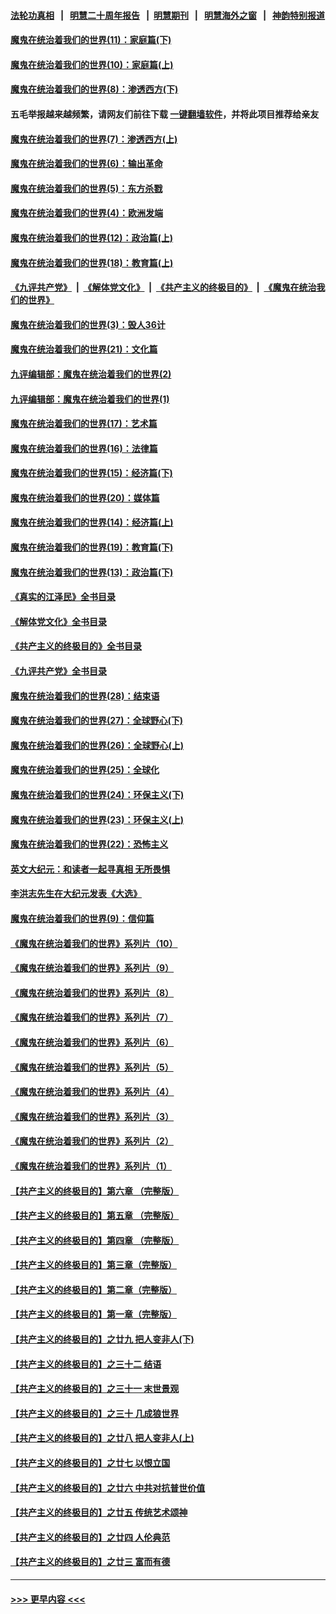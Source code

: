 #### [法轮功真相](https://github.com/gfw-breaker/truth/blob/master/README.md?t=0) &nbsp;&nbsp;|&nbsp;&nbsp; [明慧二十周年报告](https://github.com/gfw-breaker/mh-reports/blob/master/README.md?t=0) &nbsp;&nbsp;|&nbsp;&nbsp;[明慧期刊](https://github.com/gfw-breaker/mh-qikan) &nbsp;&nbsp;|&nbsp;&nbsp; [明慧海外之窗](https://github.com/gfw-breaker/mh-news/blob/master/README.md?t=0) &nbsp;&nbsp;|&nbsp;&nbsp; [神韵特别报道](https://github.com/gfw-breaker/mh-news/blob/master/shenyun.md?t=0)
#### [魔鬼在统治着我们的世界(11)：家庭篇(下)](../pages/nsc422/n10440961.md?t=11252301) 
#### [魔鬼在统治着我们的世界(10)：家庭篇(上)](../pages/nsc422/n10435448.md?t=11252301) 
#### [魔鬼在统治着我们的世界(8)：渗透西方(下)](../pages/nsc422/n10429603.md?t=11252301) 
#### 五毛举报越来越频繁，请网友们前往下载 [一键翻墙软件](https://github.com/gfw-breaker/ssr-accounts)，并将此项目推荐给亲友
#### [魔鬼在统治着我们的世界(7)：渗透西方(上)](../pages/nsc422/n10426013.md?t=11252301) 
#### [魔鬼在统治着我们的世界(6)：输出革命](../pages/nsc422/n10421536.md?t=11252301) 
#### [魔鬼在统治着我们的世界(5)：东方杀戮](../pages/nsc422/n10417707.md?t=11252301) 
#### [魔鬼在统治着我们的世界(4)：欧洲发端](../pages/nsc422/n10414890.md?t=11252301) 
#### [魔鬼在统治着我们的世界(12)：政治篇(上)](../pages/nsc422/n10444576.md?t=11252301) 
#### [魔鬼在统治着我们的世界(18)：教育篇(上)](../pages/nsc422/n10526970.md?t=11252301) 
#### [《九评共产党》](https://github.com/begood0513/9ping.md/blob/master/README.md) &nbsp;|&nbsp; [《解体党文化》](../../../../jtdwh.md/blob/master/README.md)  &nbsp;|&nbsp; [《共产主义的终极目的》](../../../../gczydzjmd.md/blob/master/README.md) &nbsp;|&nbsp; [《魔鬼在统治我们的世界》](../../../../mgztzwmdsj.md/blob/master/README.md) 
#### [魔鬼在统治着我们的世界(3)：毁人36计](../pages/nsc422/n10411583.md?t=11252301) 
#### [魔鬼在统治着我们的世界(21)：文化篇](../pages/nsc422/n10597706.md?t=11252301) 
#### [九评编辑部：魔鬼在统治着我们的世界(2)](../pages/nsc422/n10410036.md?t=11252301) 
#### [九评编辑部：魔鬼在统治着我们的世界(1)](../pages/nsc422/n10406825.md?t=11252301) 
#### [魔鬼在统治着我们的世界(17)：艺术篇](../pages/nsc422/n10499093.md?t=11252301) 
#### [魔鬼在统治着我们的世界(16)：法律篇](../pages/nsc422/n10485969.md?t=11252301) 
#### [魔鬼在统治着我们的世界(15)：经济篇(下)](../pages/nsc422/n10469975.md?t=11252301) 
#### [魔鬼在统治着我们的世界(20)：媒体篇](../pages/nsc422/n10586579.md?t=11252301) 
#### [魔鬼在统治着我们的世界(14)：经济篇(上)](../pages/nsc422/n10457370.md?t=11252301) 
#### [魔鬼在统治着我们的世界(19)：教育篇(下)](../pages/nsc422/n10564808.md?t=11252301) 
#### [魔鬼在统治着我们的世界(13)：政治篇(下)](../pages/nsc422/n10448270.md?t=11252301) 
#### [《真实的江泽民》全书目录](../pages/nsc422/n13721399.md?t=11252301) 
#### [《解体党文化》全书目录](../pages/nsc422/n13721157.md?t=11252301) 
#### [《共产主义的终极目的》全书目录](../pages/nsc422/n13721048.md?t=11252301) 
#### [《九评共产党》全书目录](../pages/nsc422/n13708085.md?t=11252301) 
#### [魔鬼在统治着我们的世界(28)：结束语](../pages/nsc422/n10936246.md?t=11252301) 
#### [魔鬼在统治着我们的世界(27)：全球野心(下)](../pages/nsc422/n10928319.md?t=11252301) 
#### [魔鬼在统治着我们的世界(26)：全球野心(上)](../pages/nsc422/n10900318.md?t=11252301) 
#### [魔鬼在统治着我们的世界(25)：全球化](../pages/nsc422/n10788205.md?t=11252301) 
#### [魔鬼在统治着我们的世界(24)：环保主义(下)](../pages/nsc422/n10695307.md?t=11252301) 
#### [魔鬼在统治着我们的世界(23)：环保主义(上)](../pages/nsc422/n10688613.md?t=11252301) 
#### [魔鬼在统治着我们的世界(22)：恐怖主义](../pages/nsc422/n10614727.md?t=11252301) 
#### [英文大纪元：和读者一起寻真相 无所畏惧](../pages/nsc422/n12542027.md?t=11252301) 
#### [李洪志先生在大纪元发表《大选》](../pages/nsc422/n12534746.md?t=11252301) 
#### [魔鬼在统治着我们的世界(9)：信仰篇](../pages/nsc422/n10432159.md?t=11252301) 
#### [《魔鬼在统治着我们的世界》系列片（10）](../pages/nsc422/n12292670.md?t=11252301) 
#### [《魔鬼在统治着我们的世界》系列片（9）](../pages/nsc422/n12290859.md?t=11252301) 
#### [《魔鬼在统治着我们的世界》系列片（8）](../pages/nsc422/n12287445.md?t=11252301) 
#### [《魔鬼在统治着我们的世界》系列片（7）](../pages/nsc422/n12283425.md?t=11252301) 
#### [《魔鬼在统治着我们的世界》系列片（6）](../pages/nsc422/n12282314.md?t=11252301) 
#### [《魔鬼在统治着我们的世界》系列片（5）](../pages/nsc422/n12281419.md?t=11252301) 
#### [《魔鬼在统治着我们的世界》系列片（4）](../pages/nsc422/n12274024.md?t=11252301) 
#### [《魔鬼在统治着我们的世界》系列片（3）](../pages/nsc422/n12271322.md?t=11252301) 
#### [《魔鬼在统治着我们的世界》系列片（2）](../pages/nsc422/n12269049.md?t=11252301) 
#### [《魔鬼在统治着我们的世界》系列片（1）](../pages/nsc422/n12267575.md?t=11252301) 
#### [【共产主义的终极目的】第六章 （完整版）](../pages/nsc422/n11428913.md?t=11252301) 
#### [【共产主义的终极目的】第五章 （完整版）](../pages/nsc422/n11428912.md?t=11252301) 
#### [【共产主义的终极目的】第四章 （完整版）](../pages/nsc422/n11428907.md?t=11252301) 
#### [【共产主义的终极目的】第三章（完整版）](../pages/nsc422/n11428848.md?t=11252301) 
#### [【共产主义的终极目的】第二章（完整版）](../pages/nsc422/n11428831.md?t=11252301) 
#### [【共产主义的终极目的】第一章（完整版）](../pages/nsc422/n11417651.md?t=11252301) 
#### [【共产主义的终极目的】之廿九 把人变非人(下)](../pages/nsc422/n11344140.md?t=11252301) 
#### [【共产主义的终极目的】之三十二 结语](../pages/nsc422/n11360535.md?t=11252301) 
#### [【共产主义的终极目的】之三十一 末世景观](../pages/nsc422/n11351129.md?t=11252301) 
#### [【共产主义的终极目的】之三十 几成狼世界](../pages/nsc422/n11348280.md?t=11252301) 
#### [【共产主义的终极目的】之廿八 把人变非人(上)](../pages/nsc422/n11340492.md?t=11252301) 
#### [【共产主义的终极目的】之廿七 以恨立国](../pages/nsc422/n11336944.md?t=11252301) 
#### [【共产主义的终极目的】之廿六 中共对抗普世价值](../pages/nsc422/n11324785.md?t=11252301) 
#### [【共产主义的终极目的】之廿五 传统艺术颂神](../pages/nsc422/n11296396.md?t=11252301) 
#### [【共产主义的终极目的】之廿四 人伦典范](../pages/nsc422/n11296397.md?t=11252301) 
#### [【共产主义的终极目的】之廿三 富而有德](../pages/nsc422/n11283598.md?t=11252301) 

----
#### [ >>> 更早内容 <<< ](../indexes/nsc422-earlier.md)
